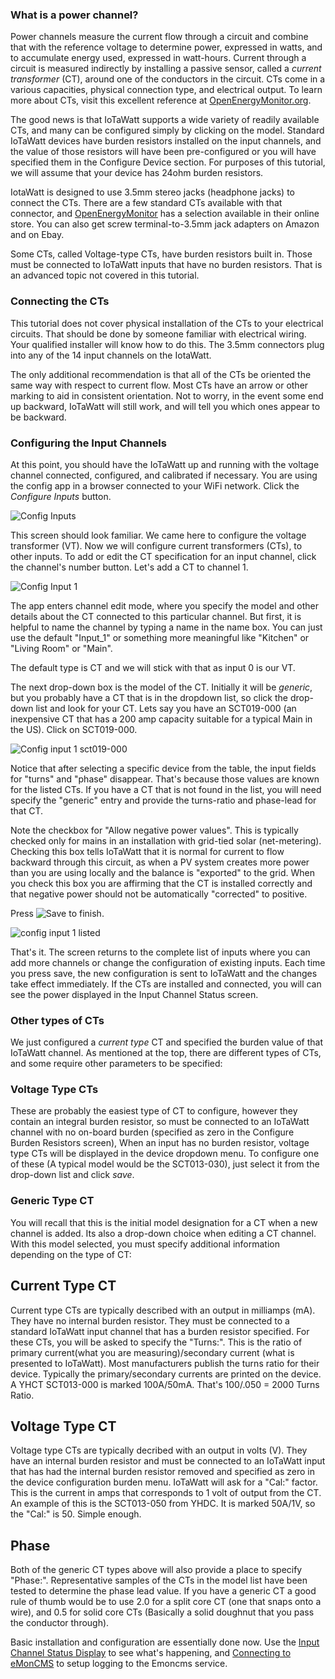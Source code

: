 ### What is a power channel?

Power channels measure the current flow through a circuit and combine that with the reference voltage to determine power, expressed in watts, and to accumulate energy used, expressed in watt-hours.  Current through a circuit is measured indirectly by installing a passive sensor, called a _current transformer_ (CT), around one of the conductors in the circuit. CTs come in a various capacities, physical connection type, and electrical output.  To learn more about CTs, visit this excellent reference at [OpenEnergyMonitor.org](https://learn.openenergymonitor.org/electricity-monitoring/ct-sensors/introduction).

The good news is that IoTaWatt supports a wide variety of readily available CTs, and many can be configured simply by clicking on the model. Standard IoTaWatt devices have burden resistors installed on the input channels, and the value of those resistors will have been pre-configured or you will have specified them in the Configure Device section. For purposes of this tutorial, we will assume that your device has 24ohm burden resistors.

IotaWatt is designed to use 3.5mm stereo jacks (headphone jacks) to connect the CTs. There are a few standard CTs available with that connector, and [OpenEnergyMonitor](https://openenergymonitor.org/) has a selection available in their online store.  You can also get screw terminal-to-3.5mm jack adapters on Amazon and on Ebay.

Some CTs, called Voltage-type CTs, have burden resistors built in.  Those must be connected to IoTaWatt inputs that have no burden resistors. That is an advanced topic not covered in this tutorial.

### Connecting the CTs

This tutorial does not cover physical installation of the CTs to your electrical circuits.  That should be done by someone familiar with electrical wiring.  Your qualified installer will know how to do this. The 3.5mm connectors plug into any of the 14 input channels on the IotaWatt.

The only additional recommendation is that all of the CTs be oriented the same way with respect to current flow.  Most CTs have an arrow or other marking to aid in consistent orientation. Not to worry, in the event some end up backward, IoTaWatt will still work, and will tell you which ones appear to be backward.

### Configuring the Input Channels

At this point, you should have the IoTaWatt up and running with the voltage channel connected, configured, and calibrated if necessary. You are using the config app in a browser connected to your WiFi network.  Click the _Configure Inputs_ button.

![Config Inputs](http://iotawatt.com/Images/Config_edit_vt.PNG)

This screen should look familiar. We came here to configure the voltage transformer (VT).  Now we will configure current transformers (CTs), to other inputs. To add or edit the CT specification for an input channel, click the channel's number button.  Let's add a CT to channel 1. 

![Config Input 1](http://iotawatt.com/Images/Config_input_1.PNG)

The app enters channel edit mode, where you specify the model and other details about the CT connected to this particular channel.  But first, it is helpful to name the channel by typing a name in the name box. You can just use the default "Input_1" or something more meaningful like "Kitchen" or "Living Room" or "Main".

The default type is CT and we will stick with that as input 0 is our VT.

The next drop-down box is the model of the CT.  Initially it will be _generic_, but you probably have a CT that is in the dropdown list, so click the drop-down list and look for your CT.  Lets say you have an SCT019-000 (an inexpensive CT that has a 200 amp capacity suitable for a typical Main in the US).  Click on SCT019-000.

![Config input 1 sct019-000](http://iotawatt.com/Images/Config_input_1_device.png)

Notice that after selecting a specific device from the table, the input fields for "turns" and "phase" disappear.  That's because those values are known for the listed CTs.  If you have a CT that is not found in the list, you will need specify the "generic" entry and provide the turns-ratio and phase-lead for that CT.

Note the checkbox for "Allow negative power values".  This is typically checked only for mains in an installation with grid-tied solar (net-metering).  Checking this box tells IoTaWatt that it is normal for current to flow backward through this circuit, as when a PV system creates more power than you are using locally and the balance is "exported" to the grid.  When you check this box you are affirming that the CT is installed correctly and that negative power should not be automatically "corrected" to positive.

Press ![Save](http://iotawatt.com/Images/save_button.PNG) to finish.

![config input 1 listed](http://iotawatt.com/Images/Config_input_1_list.PNG)

That's it.  The screen returns to the complete list of inputs where you can add more channels or change the configuration of existing inputs. Each time you press save, the new configuration is sent to IoTaWatt and the changes take effect immediately. If the CTs are installed and connected, you will can see the power displayed in the Input Channel Status screen.

### Other types of CTs

We just configured a _current type_ CT and specified the burden value of that IoTaWatt channel.  As mentioned at the top, there are different types of CTs, and some require other parameters to be specified:

### Voltage Type CTs

These are probably the easiest type of CT to configure, however they contain an integral burden resistor, so must be connected to an IoTaWatt channel with no on-board burden (specified as zero in the Configure Burden Resistors screen), When an input has no burden resistor, voltage type CTs will be displayed in the device dropdown menu. To configure one of these (A typical model would be the SCT013-030), just select it from the drop-down list and click _save_.

### Generic Type CT

You will recall that this is the initial model designation for a CT when a new channel is added.  Its also a drop-down choice when editing a CT channel.  With this model selected, you must specify additional information depending on the type of CT:

## Current Type CT

Current type CTs are typically described with an output in milliamps (mA).  They have no internal burden resistor.  They must be connected to a standard IoTaWatt input channel that has a burden resistor specified.  For these CTs, you will be asked to specify the "Turns:".  This is the ratio of primary current(what you are measuring)/secondary current (what is presented to IoTaWatt).  Most manufacturers publish the turns ratio for their device.  Typically the primary/secondary currents are printed on the device.  A YHCT SCT013-000 is marked 100A/50mA.  That's 100/.050 = 2000 Turns Ratio.

## Voltage Type CT

Voltage type CTs are typically decribed with an output in volts (V).  They have an internal burden resistor and must be connected to an IoTaWatt input that has had the internal burden resistor removed and specified as zero in the device configuration burden menu.  IoTaWatt will ask for a "Cal:" factor.  This is the current in amps that corresponds to 1 volt of output from the CT.  An example of this is the SCT013-050 from YHDC.  It is marked 50A/1V, so the "Cal:" is 50.  Simple enough.

## Phase

Both of the generic CT types above will also provide a place to specify "Phase:". Representative samples of the CTs in the model list have been tested to determine the phase lead value. If you have a generic CT a good rule of thumb would be to use 2.0 for a split core CT (one that snaps onto a wire), and 0.5 for solid core CTs (Basically a solid doughnut that you pass the conductor through).

Basic installation and configuration are essentially done now.  Use the [Input Channel Status Display](https://github.com/boblemaire/IoTaWatt/wiki/Input-Channel-Status) to see what's happening, and [Connecting to eMonCMS](https://github.com/boblemaire/IoTaWatt/wiki/Connecting-to-eMonCMS) to setup logging to the Emoncms service.


